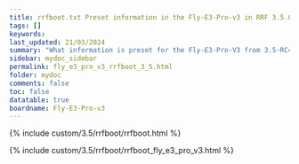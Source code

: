 ```yaml
---
title: rrfboot.txt Preset information in the Fly-E3-Pro-v3 in RRF 3.5.0 Onwards
tags: []
keywords: 
last_updated: 21/03/2024
summary: "What information is preset for the Fly-E3-Pro-V3 from 3.5-RC4"
sidebar: mydoc_sidebar
permalink: fly_e3_pro_v3_rrfboot_3_5.html
folder: mydoc
comments: false
toc: false
datatable: true
boardname: Fly-E3-Pro-v3
---
```


{% include custom/3.5/rrfboot/rrfboot.html %}

{% include custom/3.5/rrfboot/rrfboot_fly_e3_pro_v3.html %}
